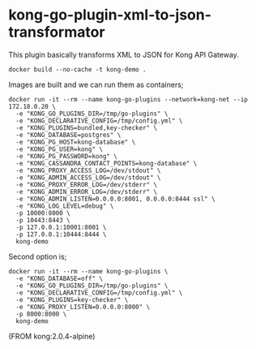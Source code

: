 # kong-go-plugin-xml-to-json-transformator

This plugin basically transforms XML to JSON for Kong API Gateway.

```
docker build --no-cache -t kong-demo .
```

Images are built and we can run them as containers;

```
docker run -it --rm --name kong-go-plugins --network=kong-net --ip 172.18.0.20 \
  -e "KONG_GO_PLUGINS_DIR=/tmp/go-plugins" \
  -e "KONG_DECLARATIVE_CONFIG=/tmp/config.yml" \
  -e "KONG_PLUGINS=bundled,key-checker" \
  -e "KONG_DATABASE=postgres" \
  -e "KONG_PG_HOST=kong-database" \
  -e "KONG_PG_USER=kong" \
  -e "KONG_PG_PASSWORD=kong" \
  -e "KONG_CASSANDRA_CONTACT_POINTS=kong-database" \
  -e "KONG_PROXY_ACCESS_LOG=/dev/stdout" \
  -e "KONG_ADMIN_ACCESS_LOG=/dev/stdout" \
  -e "KONG_PROXY_ERROR_LOG=/dev/stderr" \
  -e "KONG_ADMIN_ERROR_LOG=/dev/stderr" \
  -e "KONG_ADMIN_LISTEN=0.0.0.0:8001, 0.0.0.0:8444 ssl" \
  -e "KONG_LOG_LEVEL=debug" \
  -p 10000:8000 \
  -p 10443:8443 \
  -p 127.0.0.1:10001:8001 \
  -p 127.0.0.1:10444:8444 \
  kong-demo
```

Second option is;

```
docker run -it --rm --name kong-go-plugins \
  -e "KONG_DATABASE=off" \
  -e "KONG_GO_PLUGINS_DIR=/tmp/go-plugins" \
  -e "KONG_DECLARATIVE_CONFIG=/tmp/config.yml" \
  -e "KONG_PLUGINS=key-checker" \
  -e "KONG_PROXY_LISTEN=0.0.0.0:8000" \
  -p 8000:8000 \
  kong-demo
```

(FROM kong:2.0.4-alpine)